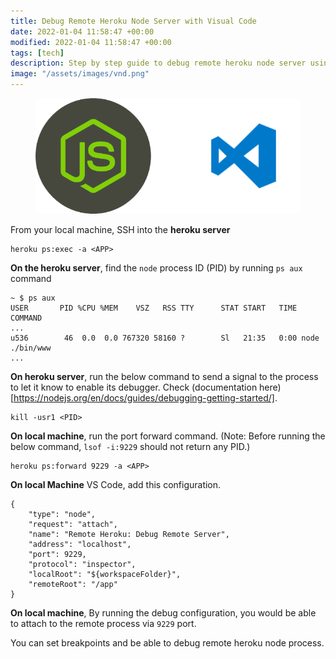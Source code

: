 ```yaml
---
title: Debug Remote Heroku Node Server with Visual Code
date: 2022-01-04 11:58:47 +00:00
modified: 2022-01-04 11:58:47 +00:00
tags: [tech]
description: Step by step guide to debug remote heroku node server using Microsoft Visual Code
image: "/assets/images/vnd.png"
---
```


<figure>
<img src="/assets/images/vnd.png" alt="">
</figure>


From your local machine, SSH into the **heroku server**

```
heroku ps:exec -a <APP>
```

**On the heroku server**, find the `node` process ID (PID) by running `ps aux` command

```
~ $ ps aux
USER       PID %CPU %MEM    VSZ   RSS TTY      STAT START   TIME COMMAND
...
u536        46  0.0  0.0 767320 58160 ?        Sl   21:35   0:00 node ./bin/www
...
```

**On heroku server**, run the below command to send a signal to the process to let it know to enable its debugger. Check (documentation here)[https://nodejs.org/en/docs/guides/debugging-getting-started/].

```
kill -usr1 <PID>
```

**On local machine**, run the port forward command. (Note: Before running the below command, `lsof -i:9229` should not return any PID.)

```
heroku ps:forward 9229 -a <APP>
```

**On local Machine** VS Code, add this configuration.

```
{
	"type": "node",
	"request": "attach",
	"name": "Remote Heroku: Debug Remote Server",
	"address": "localhost",
	"port": 9229,
	"protocol": "inspector",
	"localRoot": "${workspaceFolder}",
	"remoteRoot": "/app"
}
```

**On local machine**, By running the debug configuration, you would be able to attach to the remote process via `9229` port.

You can set breakpoints and be able to debug remote heroku node process.